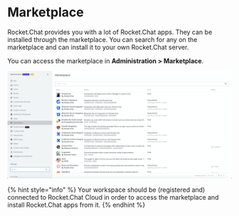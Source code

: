 # Marketplace

Rocket.Chat provides you with a lot of Rocket.Chat apps. They can be installed through the marketplace. You can search for any on the marketplace and can install it to your own Rocket.Chat server.

You can access the marketplace in **Administration &gt; Marketplace**.

![](../../../.gitbook/assets/image%20%28413%29.png)

{% hint style="info" %}
Your workspace should be \(registered and\) connected to Rocket.Chat Cloud in order to access the marketplace and install Rocket.Chat apps from it.
{% endhint %}

